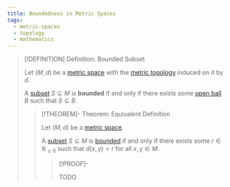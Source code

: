 ```yaml
---
title: Boundedness in Metric Spaces
tags:
  - metric-spaces
  - topology
  - mathematics
---
```


>[!DEFINITION] Definition: Bounded Subset
>
>Let $(M, d)$ be a [metric space](./index.md) with the [metric topology](./index.md) induced on it by $d$.
>
>A [subset](../../Set%20Theory/index.md) $S \subseteq M$ is **bounded** if and only if there exists some [open ball](./index.md) $B$ such that $S \subseteq B$.
>
>>[!THEOREM]- Theorem: Equivalent Definition
>>
>>Let $(M, d)$ be a [metric space](./index.md).
>>
>>A [subset](../../Set%20Theory/index.md) $S \subseteq M$ is [bounded](Boundedness%20in%20Metric%20Spaces.md) if and only if there exists some $r \in \mathbb{R}_{\ge 0}$ such that $d(x,y) \lt r$ for all $x,y \in M$.
>>
>>>[!PROOF]-
>>>
>>>TODO
>>>
>>
>